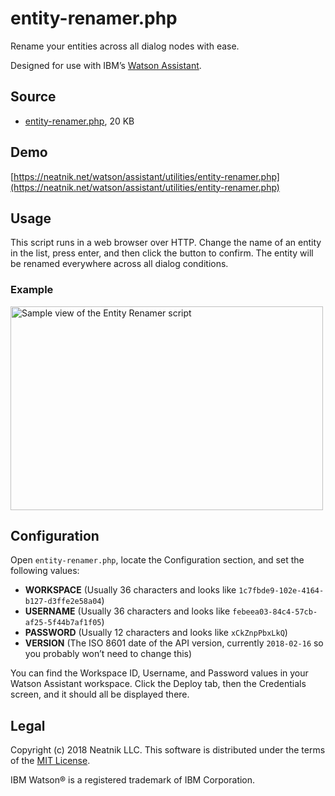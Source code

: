 entity-renamer.php
==================

Rename your entities across all dialog nodes with ease.

Designed for use with IBM’s [Watson Assistant](https://www.ibm.com/watson/ai-assistant/). 


Source
------

- [entity-renamer.php](entity-renamer.php), 20 KB


Demo
----

[https://neatnik.net/watson/assistant/utilities/entity-renamer.php](https://neatnik.net/watson/assistant/utilities/entity-renamer.php)


Usage
-----

This script runs in a web browser over HTTP. Change the name of an entity in the list, press enter, and then click the button to confirm. The entity will be renamed everywhere across all dialog conditions.


### Example

<img alt="Sample view of the Entity Renamer script" src="https://github.com/neatnik/watson-assistant-tools/raw/master/entity-renamer-example.png" width="500" height="326">


Configuration
-------------

Open `entity-renamer.php`, locate the Configuration section, and set the following values:

- **WORKSPACE** (Usually 36 characters and looks like `1c7fbde9-102e-4164-b127-d3ffe2e58a04`)
- **USERNAME** (Usually 36 characters and looks like `febeea03-84c4-57cb-af25-5f44b7af1f05`)
- **PASSWORD** (Usually 12 characters and looks like `xCkZnpPbxLkQ`)
- **VERSION** (The ISO 8601 date of the API version, currently `2018-02-16` so you probably won’t need to change this)

You can find the Workspace ID, Username, and Password values in your Watson Assistant workspace. Click the Deploy tab, then the Credentials screen, and it should all be displayed there.


Legal
-----

Copyright (c) 2018 Neatnik LLC. This software is distributed under the terms of the [MIT License](LICENSE).

IBM Watson® is a registered trademark of IBM Corporation.